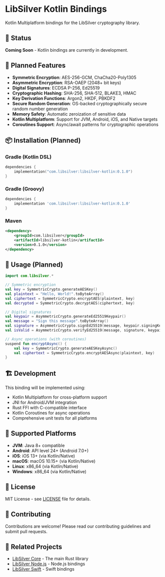 # LibSilver Kotlin Bindings

Kotlin Multiplatform bindings for the LibSilver cryptography library.

## 🚧 Status

**Coming Soon** - Kotlin bindings are currently in development.

## 🎯 Planned Features

- **Symmetric Encryption**: AES-256-GCM, ChaCha20-Poly1305
- **Asymmetric Encryption**: RSA-OAEP (2048+ bit keys)
- **Digital Signatures**: ECDSA P-256, Ed25519
- **Cryptographic Hashing**: SHA-256, SHA-512, BLAKE3, HMAC
- **Key Derivation Functions**: Argon2, HKDF, PBKDF2
- **Secure Random Generation**: OS-backed cryptographically secure random number generation
- **Memory Safety**: Automatic zeroization of sensitive data
- **Kotlin Multiplatform**: Support for JVM, Android, iOS, and Native targets
- **Coroutines Support**: Async/await patterns for cryptographic operations

## 📦 Installation (Planned)

### Gradle (Kotlin DSL)

```kotlin
dependencies {
    implementation("com.libsilver:libsilver-kotlin:0.1.0")
}
```

### Gradle (Groovy)

```groovy
dependencies {
    implementation 'com.libsilver:libsilver-kotlin:0.1.0'
}
```

### Maven

```xml
<dependency>
    <groupId>com.libsilver</groupId>
    <artifactId>libsilver-kotlin</artifactId>
    <version>0.1.0</version>
</dependency>
```

## 🔧 Usage (Planned)

```kotlin
import com.libsilver.*

// Symmetric encryption
val key = SymmetricCrypto.generateAESKey()
val plaintext = "Hello, World!".toByteArray()
val ciphertext = SymmetricCrypto.encryptAES(plaintext, key)
val decrypted = SymmetricCrypto.decryptAES(ciphertext, key)

// Digital signatures
val keypair = AsymmetricCrypto.generateEd25519Keypair()
val message = "Sign this message".toByteArray()
val signature = AsymmetricCrypto.signEd25519(message, keypair.signingKey)
val isValid = AsymmetricCrypto.verifyEd25519(message, signature, keypair.verifyingKey)

// Async operations (with coroutines)
suspend fun encryptAsync() {
    val key = SymmetricCrypto.generateAESKeyAsync()
    val ciphertext = SymmetricCrypto.encryptAESAsync(plaintext, key)
}
```

## 🏗️ Development

This binding will be implemented using:
- Kotlin Multiplatform for cross-platform support
- JNI for Android/JVM integration
- Rust FFI with C-compatible interface
- Kotlin Coroutines for async operations
- Comprehensive unit tests for all platforms

## 🎯 Supported Platforms

- **JVM**: Java 8+ compatible
- **Android**: API level 24+ (Android 7.0+)
- **iOS**: iOS 13+ (via Kotlin/Native)
- **macOS**: macOS 10.15+ (via Kotlin/Native)
- **Linux**: x86_64 (via Kotlin/Native)
- **Windows**: x86_64 (via Kotlin/Native)

## 📄 License

MIT License - see [LICENSE](../../LICENSE) file for details.

## 🤝 Contributing

Contributions are welcome! Please read our contributing guidelines and submit pull requests.

## 🔗 Related Projects

- [LibSilver Core](../../) - The main Rust library
- [LibSilver Node.js](../node/) - Node.js bindings
- [LibSilver Swift](../swift/) - Swift bindings
